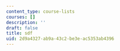 ```yaml
---
content_type: course-lists
courses: []
description: ''
draft: false
title: sdf
uid: 2d9a4327-ab9a-43c2-be3e-ac5353ab4396
---
```

